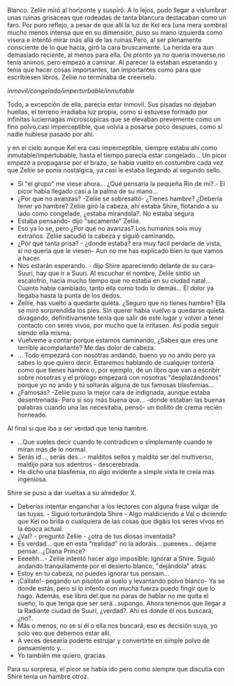 Blanco.
Zeliie miró al horizonte y suspiró. 
A lo lejos, pudo llegar a vislumbrar unas ruinas grisaceas que rodeadas de tanta blancura destacaban como un faro. Por puro reflejo, a pesar de que allí la luz de Kel era (una mera sombra) mucho menos intensa que en su dimensión, puso su mano izquierda como visera e intentó mirar más allá de las ruinas.Pero, al ser plenamente consciente de lo que hacía, giró la cara bruscamente. La herida era aun demasiado reciente, al menos para ella.
De pronto ya no queria moverse,no tenia animos, pero empezó a caminar. Al parecer la estaban esperando y tenia que hacer cosas importantes, tan importantes como para que escribiesen libros.
Zeliie no terminaba de creerselo.

*inmovil/congelado/imperturbable/inmutable*

Todo, a excepción de ella, parecia estar inmovil. Sus pisadas no dejaban huellas, el terreno irradiaba luz propia, como si estuvese formado por infinitas luciernagas microscopicas que se elevaban prevemente como un fino polvo,casi imperceptible, que volvia a posarse poco despues, como si nadie hubiese pasado por ahi. 

y en el cielo aunque Kel era casi imperceptible, siempre estaba ahí como inmutable/impertubable, hasta el tiempo parecía estar congelado...
Un picor empezó a propagarse por el brazo, se habia vuelto en costumbre cada vez que Zeliie se ponia nostalgica, ya casi le estaba llegando al segundo sello.
- Si "el grupo" me viese ahora... ¿Qué pensaria la pequeña Rin de mi?.- El picor habia llegado casi a la palma de su mano...
- ¿Por que no avanzas? -Zeliie se sobresaltó- ¿Tienes hambre? ¿Deberia tener yo hambre?
Zeliie giró la cabeza, ahí estaba Shire, flotando a su lado como congelade, ¿estaba mirandola?. No estaba segura
- Estaba pensando- dijo "secamente" Zeliie.
- Eso ya lo se, pero ¿Por qué no avanzas? Los humanos sois muy extraños.
Zeliie sacudió la cabeza y siguió caminando.
- ¿Por qué tanta prisa? - ¿donde estaba? era muy facil perdarle de vista, si no quería que le viesen-  Aun no me has explicado bien lo que vamos a hacer.
- Nos estarán esperando. - dijo Shire apareciendo delante de su cara- Suuri, hay que ir a Suuri.
Al escuchar el nombre, Zeliie sintió un escalofrio, hacia mucho tiempo que no estaba en su ciudad natal... Cuanto habia cambiado, tanto ella como todo lo demás...
El dolor ya llegaba hasta la punta de los dedos.
- Zeliie, has vuelto a quedarte quieta. ¿Seguro que no tienes hambre?
Ella se miró sorprendida los pies. Sin querer habia vuelvo a quedarse quieta divagando, definitivamente tenía que salir de este lugar y volver a tener contacto con seres vivos, por mucho que la irritasen. Así podia seguir siendo ella misma.
- Vuelveme a contar porque estamos caminando, ¿Sabes que eres une terrible acompañante? Me das dolor de cabeza.
- ... Todo empezará con nosotras andando, bueno yo no ando pero ya sabes lo que quiero decir. Estaremos hablando de cualquier tontería como que tienes hambre o, por ejemplo, de un libro que van a escribir sobre nosotras y el prólogo empezará con nosotras "desplazándonos" porque yo no ando y tú soltarás alguna de tus famosas blasfemias…
- ¿Famosas? -Zeliie puso la mejor cara de indignada, aunque estaba desentrenada- Pero si soy más buena que... -donde estaban las buenas palabras cuando una las necesitaba, pensó- un bollito de crema recién horneado.

Al final si que iba a ser verdad que tenia hambre.
- …Que sueles decir cuando te contradicen o simplemente cuando te miran más de lo normal.
- Serás id…, serás des...- malditos sellos y maldito ser del multiverso, maldijo para sus adentros - descerebrada.
- He dicho una blasfemia, no algo evidente a simple vista te creía más ingeniosa.

Shire se puso a dar vueltas a su alrededor X.
- Deberías intentar enganchar a los lectores con alguna frase vulgar de las tuyas. - Siguió torturándola Shire - Algo maldiciendo a Val o diciendo que Kel no brilla o cualquiera de las cosas que digáis los seres vivos en la época actual.
- ¿Val? - preguntó Zeliie - ¿otra de tus diosas inventada?
- Es verdad... que en esta "realidad" no la adoráis... pueeees... déjame pensar...¿Diana Prince?
- Eeeehh...- Zeliie intentó hacer algo imposible: Ignorar a Shire. Siguió andando tranquilamente por el desierto blanco, "dejándola" atrás.
- Estoy en tu cabeza, no puedes ignorar tus pensam...
- ¡Cállate!- pegando un pisotón al suelo y levantando polvo blanco- Ya se donde estás, pero si lo intento con mucha fuerza puedo fingir que lo hago. Además, ese libro del que no paras de hablar no me quita el sueño, lo que tenga que ser será...supongo. Ahora tenemos que llegar a la Radiante ciudad de Suuri, ¿verdad?. Ahí es donde él nos buscará, ¿no?.
- Más o menos, no se si él o ella nos buscará, eso es decisión suya, yo solo veo que debemos estar allí.
- A veces desearía poderte estrujar y convertirte en simple polvo de pensamiento y...
- Yo también me quiero, gracias.

Para su sorpresa, el picor se habia ido pero como siempre que discutia con Shire tenia un hambre otroz.